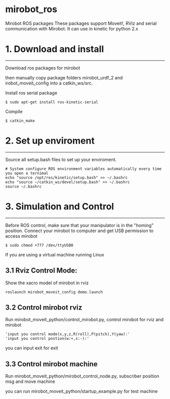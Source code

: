# mirobot_ros
Mirobot ROS packages
These packages support Moveit!, RViz and serial communication with Mirobot.
It can use in kinetic for python 2.x

# 1. Download and install
----
Download ros packages for mirobot

then manually copy package folders mirobot_urdf_2 and irobot_moveit_config into a catkin_ws/src.

Install ros serial package

```
$ sudo apt-get install ros-kinetic-serial
```

Compile

```
$ catkin_make
```
# 2. Set up enviroment
----
Source all setup.bash files to set up your enviroment.
```
# System configure ROS environment variables automatically every time you open a ternimal
echo "source /opt/ros/kinetic/setup.bash" >> ~/.bashrc
echo "source ~/catkin_ws/devel/setup.bash" >> ~/.bashrc
source ~/.bashrc
```
# 3. Simulation and Control
----
Before ROS control, make sure that your manipulator is in the "homing" position. Connect your mirobot to computer and get USB permission to access mirobot
```
$ sudo chmod +777 /dev/ttyUSB0
```
If you are using a virtual machine running Linux

## 3.1 Rviz Control Mode:
Show the xacro model of mirobot in rviz
```
roslaunch mirobot_moveit_config demo.launch
```
## 3.2 Control mirobot rviz

Run mirobot_moveit_python/control_mirobot.py, control mirobot for rviz and mirobot
```
'input you control mode(x,y,z,R(roll),P(pitch),Y(yaw):'
'input you control postion(w:+,s:-):'
```
you can input exit for exit

## 3.3 Control mirobot machine

Run mirobot_moveit_python/mirobot_control_node.py, subscriber position msg and move machine

you can run mirobot_moveit_python/startup_example.py for test machine
